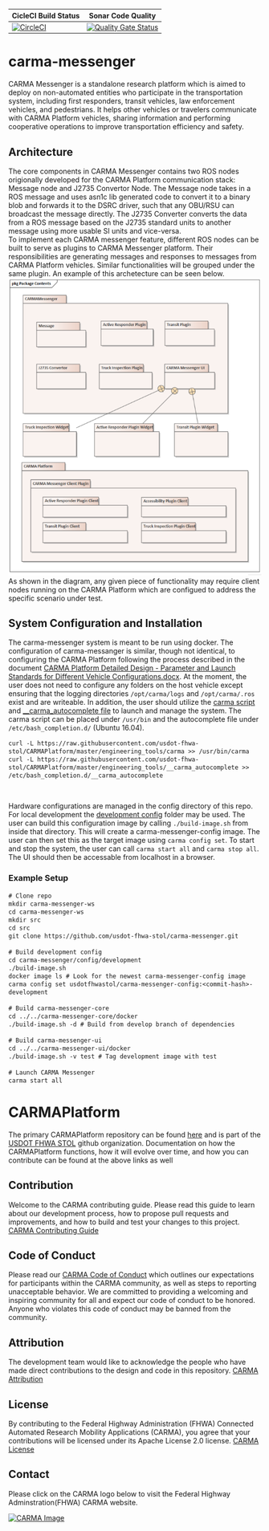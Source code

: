 | CicleCI Build Status | Sonar Code Quality |
|----------------------|---------------------|
[![CircleCI](https://circleci.com/gh/usdot-fhwa-stol/carma-messenger.svg?style=svg)](https://circleci.com/gh/usdot-fhwa-stol/carma-messenger) | [![Quality Gate Status](https://sonarcloud.io/api/project_badges/measure?project=usdot-fhwa-stol_carma-messenger&metric=alert_status)](https://sonarcloud.io/dashboard?id=usdot-fhwa-stol_carma-messenger) |

# carma-messenger

CARMA Messenger is a standalone research platform which is aimed to deploy on non-automated entities who participate in the transportation system, including first responders, transit vehicles, law enforcement vehicles, and pedestrians. It helps other vehicles or travelers communicate with CARMA Platform vehicles, sharing information and performing cooperative operations to improve transportation efficiency and safety. 

## Architecture

The core components in CARMA Messenger contains two ROS nodes origionally developed for the CARMA Platform communication stack: Message node and J2735 Convertor Node. The Message node takes in a ROS message and uses asn1c lib generated code to convert it to a binary blob and forwards it to the DSRC driver, such that any OBU/RSU can broadcast the message directly. The J2735 Converter converts the data from a ROS message based on the J2735 standard units to another message using more usable SI units and vice-versa.
<br>
To implement each CARMA messenger feature, different ROS nodes can be built to serve as plugins to CARMA Messenger platform. Their responsibilities are generating messages and responses to messages from CARMA Platform vehicles. Similar functionalities will be grouped under the same plugin. An example of this archetecture can be seen below. 
![](doc/media/carma-messenger-diagram.png)
<br>
As shown in the diagram, any given piece of functionality may require client nodes running on the CARMA Platform which are configued to address the specific scenario under test. 

## System Configuration and Installation

The carma-messenger system is meant to be run using docker. The configuration of carma-messanger is similar, though not identical, to configuring the CARMA Platform following the process described in the document [CARMA Platform Detailed Design - Parameter and Launch Standards for Different Vehicle Configurations.docx](https://usdot-carma.atlassian.net/wiki/spaces/CAR/pages/216006666/CARMA3+Developer+Guides). At the moment, the user does not need to configure any folders on the host vehicle except ensuring that the logging directories ```/opt/carma/logs``` and ```/opt/carma/.ros``` exist and are writeable. In addition, the user should utilize the [carma script](https://github.com/usdot-fhwa-stol/CARMAPlatform/blob/master/engineering_tools/carma) and [__carma_autocomplete file](https://github.com/usdot-fhwa-stol/CARMAPlatform/blob/master/engineering_tools/__carma_autocomplete) to launch and manage the system. The carma script can be placed under ```/usr/bin``` and the autocomplete file under ```/etc/bash_completion.d/``` (Ubuntu 16.04). 

```
curl -L https://raw.githubusercontent.com/usdot-fhwa-stol/CARMAPlatform/master/engineering_tools/carma >> /usr/bin/carma
curl -L https://raw.githubusercontent.com/usdot-fhwa-stol/CARMAPlatform/master/engineering_tools/__carma_autocomplete >> /etc/bash_completion.d/__carma_autocomplete
```
<br>

Hardware configurations are managed in the config directory of this repo. For local development the [development config](carma-messenger-config/development) folder may be used. The user can build this configuration image by calling ```./build-image.sh``` from inside that directory. This will create a carma-messenger-config image. The user can then set this as the target image using ```carma config set```. To start and stop the system, the user can call ```carma start all``` and ```carma stop all```. The UI should then be accessable from localhost in a browser.

### Example Setup

```
# Clone repo
mkdir carma-messenger-ws
cd carma-messenger-ws
mkdir src
cd src
git clone https://github.com/usdot-fhwa-stol/carma-messenger.git

# Build development config
cd carma-messenger/config/development
./build-image.sh
docker image ls # Look for the newest carma-messenger-config image
carma config set usdotfhwastol/carma-messenger-config:<commit-hash>-development

# Build carma-messenger-core
cd ../../carma-messenger-core/docker
./build-image.sh -d # Build from develop branch of dependencies

# Build carma-messenger-ui
cd ../../carma-messenger-ui/docker
./build-image.sh -v test # Tag development image with test

# Launch CARMA Messenger
carma start all
```

# CARMAPlatform
The primary CARMAPlatform repository can be found [here](https://github.com/usdot-fhwa-stol/CARMAPlatform) and is part of the [USDOT FHWA STOL](https://github.com/usdot-fhwa-stol/)
github organization. Documentation on how the CARMAPlatform functions, how it will evolve over time, and how you can contribute can be found at the above links as well

## Contribution
Welcome to the CARMA contributing guide. Please read this guide to learn about our development process, how to propose pull requests and improvements, and how to build and test your changes to this project. [CARMA Contributing Guide](https://github.com/usdot-fhwa-stol/CARMAPlatform/blob/develop/Contributing.md) 

## Code of Conduct 
Please read our [CARMA Code of Conduct](https://github.com/usdot-fhwa-stol/CARMAPlatform/blob/develop/Code_of_Conduct.md) which outlines our expectations for participants within the CARMA community, as well as steps to reporting unacceptable behavior. We are committed to providing a welcoming and inspiring community for all and expect our code of conduct to be honored. Anyone who violates this code of conduct may be banned from the community.

## Attribution
The development team would like to acknowledge the people who have made direct contributions to the design and code in this repository. [CARMA Attribution](https://github.com/usdot-fhwa-stol/CARMAPlatform/blob/develop/ATTRIBUTION.txt) 

## License
By contributing to the Federal Highway Administration (FHWA) Connected Automated Research Mobility Applications (CARMA), you agree that your contributions will be licensed under its Apache License 2.0 license. [CARMA License](https://github.com/usdot-fhwa-stol/CARMAPlatform/blob/develop/docs/License.md) 

## Contact
Please click on the CARMA logo below to visit the Federal Highway Adminstration(FHWA) CARMA website.

[![CARMA Image](https://raw.githubusercontent.com/usdot-fhwa-stol/CARMAPlatform/develop/docs/image/CARMA_icon.png)](https://highways.dot.gov/research/research-programs/operations/CARMA)



